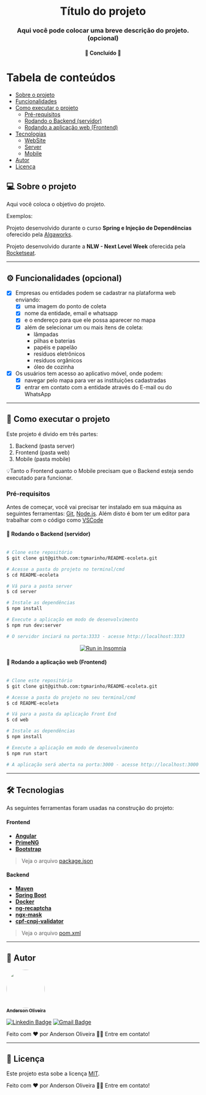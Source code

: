 

<h1 align="center">
  Título do projeto
</h1>

<h3 align="center">
    Aqui você pode colocar uma breve descrição do projeto. (opcional)
</h3>

<!--<p align="center">
  <img alt="GitHub language count" src="https://img.shields.io/github/languages/count/tgmarinho/README-ecoleta?color=%2304D361">

  <img alt="Repository size" src="https://img.shields.io/github/repo-size/tgmarinho/README-ecoleta">

  <a href="https://www.twitter.com/tgmarinho/">
    <img alt="Siga no Twitter" src="https://img.shields.io/twitter/url?url=https%3A%2F%2Fgithub.com%2Ftgmarinho%2FREADME-ecoleta">
  </a>
  
  <a href="https://github.com/tgmarinho/README-ecoleta/commits/master">
    <img alt="GitHub last commit" src="https://img.shields.io/github/last-commit/tgmarinho/README-ecoleta">
  </a>
    
   <img alt="License" src="https://img.shields.io/badge/license-MIT-brightgreen">
   <a href="https://github.com/tgmarinho/README-ecoleta/stargazers">
    <img alt="Stargazers" src="https://img.shields.io/github/stars/tgmarinho/README-ecoleta?style=social">
  </a>

  <a href="https://rocketseat.com.br">
    <img alt="Feito pela Rocketseat" src="https://img.shields.io/badge/feito%20por-Rocketseat-%237519C1">
  </a>
  
  <a href="https://blog.rocketseat.com.br/">
    <img alt="Stargazers" src="https://img.shields.io/badge/Blog-Rocketseat-%237159c1?style=flat&logo=ghost">
  </a>
</p>-->

<h4 align="center">
	🚧  Concluído  🚧
</h4>

Tabela de conteúdos
=================
<!--ts-->
   * [Sobre o projeto](#-sobre-o-projeto)
   * [Funcionalidades](#-funcionalidades)
   * [Como executar o projeto](#-como-executar-o-projeto)
     * [Pré-requisitos](#pré-requisitos)
     * [Rodando o Backend (servidor)](#user-content--rodando-o-backend-servidor)
     * [Rodando a aplicação web (Frontend)](#user-content--rodando-a-aplicação-web-frontend)
   * [Tecnologias](#-tecnologias)
     * [WebSite](#user-content-website--react----typescript)
     * [Server](#user-content-server--nodejs----typescript)
     * [Mobile](#user-content-mobile--react-native----typescript)
   * [Autor](#-autor)
   * [Licença](#user-content--licença)
<!--te-->


## 💻 Sobre o projeto

Aqui você coloca o objetivo do projeto.

Exemplos:

Projeto desenvolvido durante o curso **Spring e Injeção de Dependências** oferecido pela [Algaworks](https://www.algaworks.com/).

Projeto desenvolvido durante a **NLW - Next Level Week** oferecida pela [Rocketseat](https://blog.rocketseat.com.br/primeira-next-level-week/).

---

## ⚙️ Funcionalidades (opcional)

- [x] Empresas ou entidades podem se cadastrar na plataforma web enviando:
  - [x] uma imagem do ponto de coleta
  - [x] nome da entidade, email e whatsapp
  - [x] e o endereço para que ele possa aparecer no mapa
  - [x] além de selecionar um ou mais ítens de coleta: 
    - lâmpadas
    - pilhas e baterias
    - papéis e papelão
    - resíduos eletrônicos
    - resíduos orgânicos
    - óleo de cozinha

- [x] Os usuários tem acesso ao aplicativo móvel, onde podem:
  - [x] navegar pelo mapa para ver as instituições cadastradas
  - [x] entrar em contato com a entidade através do E-mail ou do WhatsApp

---

## 🚀 Como executar o projeto

Este projeto é divido em três partes:
1. Backend (pasta server) 
2. Frontend (pasta web)
3. Mobile (pasta mobile)

💡Tanto o Frontend quanto o Mobile precisam que o Backend esteja sendo executado para funcionar.

### Pré-requisitos

Antes de começar, você vai precisar ter instalado em sua máquina as seguintes ferramentas:
[Git](https://git-scm.com), [Node.js](https://nodejs.org/en/). 
Além disto é bom ter um editor para trabalhar com o código como [VSCode](https://code.visualstudio.com/)

#### 🎲 Rodando o Backend (servidor)

```bash

# Clone este repositório
$ git clone git@github.com:tgmarinho/README-ecoleta.git

# Acesse a pasta do projeto no terminal/cmd
$ cd README-ecoleta

# Vá para a pasta server
$ cd server

# Instale as dependências
$ npm install

# Execute a aplicação em modo de desenvolvimento
$ npm run dev:server

# O servidor inciará na porta:3333 - acesse http://localhost:3333 

```
<p align="center">
  <a href="https://github.com/tgmarinho/README-ecoleta/blob/master/Insomnia_API_Ecoletajson.json" target="_blank"><img src="https://insomnia.rest/images/run.svg" alt="Run in Insomnia"></a>
</p>


#### 🧭 Rodando a aplicação web (Frontend)

```bash

# Clone este repositório
$ git clone git@github.com:tgmarinho/README-ecoleta.git

# Acesse a pasta do projeto no seu terminal/cmd
$ cd README-ecoleta

# Vá para a pasta da aplicação Front End
$ cd web

# Instale as dependências
$ npm install

# Execute a aplicação em modo de desenvolvimento
$ npm run start

# A aplicação será aberta na porta:3000 - acesse http://localhost:3000

```

---

## 🛠 Tecnologias

As seguintes ferramentas foram usadas na construção do projeto:

#### **Frontend**

-   **[Angular](https://angular.io/)**
-   **[PrimeNG](https://www.primefaces.org/primeng/showcase/#/)**
-   **[Bootstrap](https://getbootstrap.com/)**

> Veja o arquivo  [package.json](https://github.com/anderson-sfoliveira/teste-angular-bootstrap/blob/master/package.json)

#### **Backend**

-   **[Maven](https://maven.apache.org/)**
-   **[Spring Boot](https://spring.io/projects/spring-boot/)**
-   **[Docker](https://www.docker.com/)**
-   **[ng-recaptcha](https://www.npmjs.com/package/ng-recaptcha)**
-   **[ngx-mask](https://www.npmjs.com/package/ngx-mask)**
-   **[cpf-cnpj-validator](https://www.npmjs.com/package/cpf-cnpj-validator)**

> Veja o arquivo [pom.xml](https://github.com/anderson-sfoliveira/teste-docker/blob/main/pom.xml)

---

## 🦸 Autor

<a href="https://www.linkedin.com/in/anderson-sfoliveira/">
 <img style="border-radius: 50%;" src="https://avatars.githubusercontent.com/u/2175235?s=400&u=432d3456eb62f2df111abdccd667976321f6f74a&v=4" width="100px;" alt=""/>
 <br />
 <sub><b>Anderson Oliveira</b></sub></a> <a href="https://www.linkedin.com/in/anderson-sfoliveira/" title="Anderson Oliveira"></a>
 <br />

[![Linkedin Badge](https://img.shields.io/badge/-Anderson-blue?style=flat-square&logo=Linkedin&logoColor=white&link=https://www.linkedin.com/in/anderson-sfoliveira/)](https://www.linkedin.com/in/anderson-sfoliveira/)
[![Gmail Badge](https://img.shields.io/badge/-anderson.sfoliveira@gmail.com-c14438?style=flat-square&logo=Gmail&logoColor=white&link=mailto:anderson.sfoliveira@gmail.com)](mailto:anderson.sfoliveira@gmail.com)

Feito com ❤️ por Anderson Oliveira 👋🏽 Entre em contato!

---

## 📝 Licença

Este projeto esta sobe a licença [MIT](./LICENSE).

Feito com ❤️ por Anderson Oliveira 👋🏽 Entre em contato!
